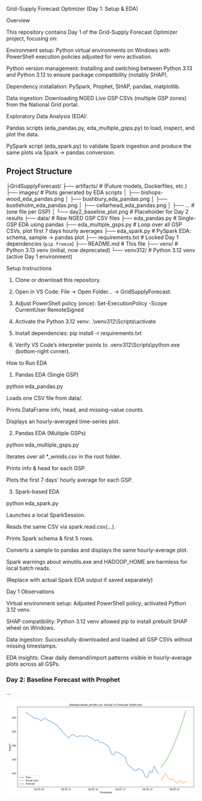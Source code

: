 Grid-Supply Forecast Optimizer (Day 1: Setup & EDA)

Overview

This repository contains Day 1 of the Grid-Supply Forecast Optimizer project, focusing on:

Environment setup: Python virtual environments on Windows with PowerShell execution policies adjusted for venv activation.

Python version management: Installing and switching between Python 3.13 and Python 3.12 to ensure package compatibility (notably SHAP).

Dependency installation: PySpark, Prophet, SHAP, pandas, matplotlib.

Data ingestion: Downloading NGED Live GSP CSVs (multiple GSP zones) from the National Grid portal.

Exploratory Data Analysis (EDA):

Pandas scripts (eda_pandas.py, eda_multiple_gsps.py) to load, inspect, and plot the data.

PySpark script (eda_spark.py) to validate Spark ingestion and produce the same plots via Spark → pandas conversion.

## Project Structure
├GridSupplyForecast/
├── artifacts/                 # (Future models, Dockerfiles, etc.)
├── images/                    # Plots generated by EDA scripts
│   ├── bishops-wood_eda_pandas.png
│   ├── bushbury_eda_pandas.png
│   ├── bustleholm_eda_pandas.png
│   ├── cellarhead_eda_pandas.png
│   ├── ...                    # (one file per GSP)
│   └── day2_baseline_plot.png # Placeholder for Day 2 results
├── data/                      # Raw NGED GSP CSV files
├── eda_pandas.py              # Single-GSP EDA using pandas
├── eda_multiple_gsps.py       # Loop over all GSP CSVs, plot first 7 days hourly averages
├── eda_spark.py               # PySpark EDA: schema, sample → pandas plot
├── requirements.txt           # Locked Day 1 dependencies (`pip freeze`)
├── README.md                  # This file
├── venv/                      # Python 3.13 venv (initial, now deprecated)
└── venv312/                   # Python 3.12 venv (active Day 1 environment)



Setup Instructions

1. Clone or download this repository.

2. Open in VS Code: File → Open Folder… → GridSupplyForecast.

3. Adjust PowerShell policy (once):
   Set-ExecutionPolicy -Scope CurrentUser RemoteSigned

4. Activate the Python 3.12 venv:
   .\venv312\Scripts\activate

5. Install dependencies:
   pip install -r requirements.txt

6. Verify VS Code’s interpreter points to \.venv312\Scripts\python.exe (bottom-right corner).


How to Run EDA

1. Pandas EDA (Single GSP)

python eda_pandas.py

Loads one CSV file from data/.

Prints DataFrame info, head, and missing-value counts.

Displays an hourly-averaged time-series plot.

2. Pandas EDA (Multiple GSPs)

python eda_multiple_gsps.py

Iterates over all *_wmids.csv in the root folder.

Prints info & head for each GSP.

Plots the first 7 days’ hourly average for each GSP.


3. Spark-based EDA

python eda_spark.py

Launches a local SparkSession.

Reads the same CSV via spark.read.csv(...).

Prints Spark schema & first 5 rows.

Converts a sample to pandas and displays the same hourly-average plot.

Spark warnings about winutils.exe and HADOOP_HOME are harmless for local batch reads.

(Replace with actual Spark EDA output if saved separately)

Day 1 Observations

Virtual environment setup: Adjusted PowerShell policy; activated Python 3.12 venv.

SHAP compatibility: Python 3.12 venv allowed pip to install prebuilt SHAP wheel on Windows.

Data ingestion: Successfully downloaded and loaded all GSP CSVs without missing timestamps.

EDA insights: Clear daily demand/import patterns visible in hourly-average plots across all GSPs.


   ### Day 2: Baseline Forecast with Prophet

...

![Actual vs Forecast (hold-out)](images/day2_baseline_plot.png)